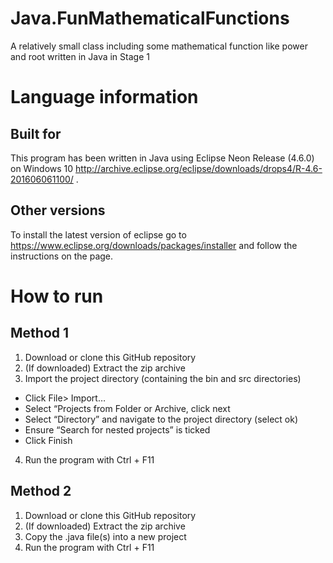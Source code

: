 # Java.FunMathematicalFunctions
A relatively small class including some mathematical function like power and root written in Java in Stage 1
# Language information 
## Built for
This program has been written in Java using Eclipse Neon Release (4.6.0) on Windows 10 http://archive.eclipse.org/eclipse/downloads/drops4/R-4.6-201606061100/ .
## Other versions
To install the latest version of eclipse go to https://www.eclipse.org/downloads/packages/installer and follow the instructions on the page.
# How to run
## Method 1 
1. Download or clone this GitHub repository 
2. (If downloaded) Extract the zip archive
3. Import the project directory (containing the bin and src directories)
- Click File> Import…
- Select “Projects from Folder or Archive, click next
- Select “Directory” and navigate to the project directory (select ok) 
- Ensure “Search for nested projects” is ticked
- Click Finish
4. Run the program with Ctrl + F11
## Method 2
1. Download or clone this GitHub repository 
2. (If downloaded) Extract the zip archive
3. Copy the .java file(s) into a new project
4. Run the program with Ctrl + F11
